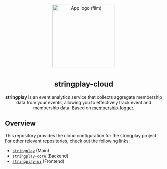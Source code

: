 <p align="center">
<img alt="App logo (film)" width="200" height="200" src="./assets/logo-stroke.svg" />
</p>

<h1 align="center">
<sup>stringplay-cloud</sup>
</h1>

<p align="center">
<strong>stringplay</strong> is an event analytics service that collects aggregate membership data from your events, allowing you to effectively track event and membership data. Based on <a href="https://github.com/cloudydaiyz/membership-logger">membership-logger</a>.
</p>

## Overview

This repository provides the cloud configuration for the stringplay project. For other relevant repositories, check out the following links:

- [`stringplay`](https://github.com/cloudydaiyz/stringplay) (Main)
- [`stringplay-core`](https://github.com/cloudydaiyz/stringplay-core) (Backend)
- [`stringplay-ui`](https://github.com/cloudydaiyz/stringplay-ui) (Frontend)